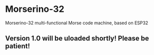 # Morserino-32
Morserino-32 multi-functional Morse code machine, based on ESP32

## Version 1.0 will be uloaded shortly! Please be patient!
